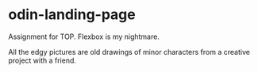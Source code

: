 # odin-landing-page
Assignment for TOP. Flexbox is my nightmare.

All the edgy pictures are old drawings of minor characters from a creative project with a friend.